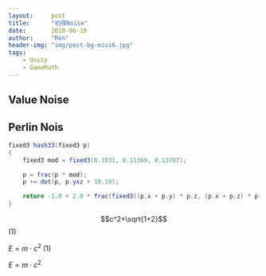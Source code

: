 ```yaml
---
layout:     post
title:      "初探Noise"
date:       2018-06-19
author:     "Ren"
header-img: "img/post-bg-miui6.jpg"
tags:
    - Unity
    - GameMath
---
```


## <b>Value Noise</b>

## <b>Perlin Nois</b>

<!--數學算式寫法參考
https://goessner.github.io/markdown-it-texmath/markdown-it-texmath-demo.html
-->

``` csharp
fixed3 hash33(fixed3 p)
{
    fixed3 mod = fixed3(0.1031, 0.11369, 0.13787);

    p = frac(p * mod);
    p += dot(p, p.yxz + 19.19);

    return -1.0 + 2.0 * frac(fixed3((p.x + p.y) * p.z, (p.x + p.z) * p.y, (p.y + p.z) * p.x));
}
```

 $$c^2+\sqrt{1+2}$$(1)
  
 $E = m\cdot{c^2}$    (1)
 
 $E = m\cdot{c^2}$
